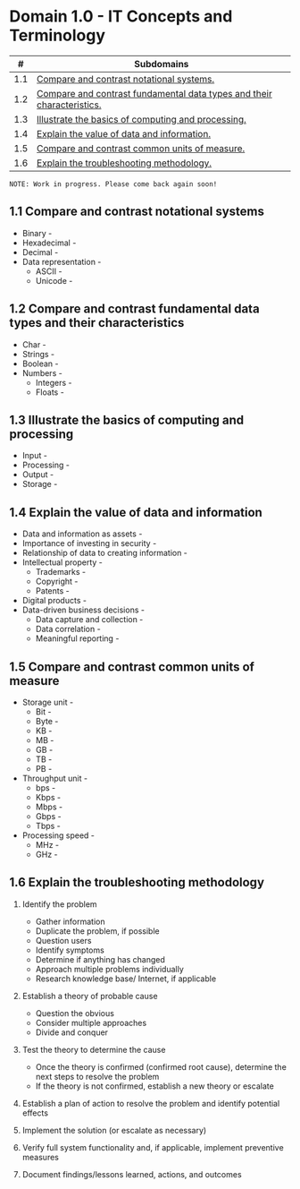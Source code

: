 # Domain 1.0 - IT Concepts and Terminology

| # | Subdomains   | 
|---|---|
|1.1 | [Compare and contrast notational systems.](https://github.com/erich-tech/ITF_Plus/tree/main/Domain_1-IT_Concepts_and_Terminology#11-compare-and-contrast-notational-systems) |
|1.2 | [Compare and contrast fundamental data types and their characteristics.](https://github.com/erich-tech/ITF_Plus/tree/main/Domain_1-IT_Concepts_and_Terminology#12-compare-and-contrast-fundamental-data-types-and-their-characteristics) |
|1.3 | [Illustrate the basics of computing and processing.](https://github.com/erich-tech/ITF_Plus/tree/main/Domain_1-IT_Concepts_and_Terminology#13-illustrate-the-basics-of-computing-and-processing) |
|1.4 | [Explain the value of data and information.](https://github.com/erich-tech/ITF_Plus/tree/main/Domain_1-IT_Concepts_and_Terminology#14-explain-the-value-of-data-and-information) |
|1.5 | [Compare and contrast common units of measure.](https://github.com/erich-tech/ITF_Plus/edit/main/Domain_1-IT_Concepts_and_Terminology/1.5#readme) |
|1.6 | [Explain the troubleshooting methodology.](https://github.com/erich-tech/ITF_Plus/tree/main/Domain_1-IT_Concepts_and_Terminology#15-compare-and-contrast-common-units-of-measure) |



```
NOTE: Work in progress. Please come back again soon! 
```
## 1.1 Compare and contrast notational systems
* Binary - 
* Hexadecimal - 
* Decimal - 
* Data representation - 
	* ASCII - 
	* Unicode - 
## 1.2 Compare and contrast fundamental data types and their characteristics
* Char - 
* Strings - 
* Boolean - 
* Numbers - 
	* Integers - 
	* Floats - 
## 1.3 Illustrate the basics of computing and processing
* Input - 
* Processing - 
* Output - 
* Storage - 
## 1.4 Explain the value of data and information
* Data and information as assets - 
* Importance of investing in security - 
* Relationship of data to  creating information - 
* Intellectual property - 
	* Trademarks - 
	* Copyright - 
	* Patents - 
* Digital products - 
* Data-driven business decisions - 
	* Data capture and collection - 
	* Data correlation - 
	* Meaningful reporting - 
## 1.5 Compare and contrast common units of measure
* Storage unit - 
	* Bit -
	* Byte - 
	* KB - 
	* MB - 
	* GB - 
	* TB - 
	* PB - 
* Throughput unit - 
	* bps - 
	* Kbps - 
	* Mbps - 
	* Gbps - 
	* Tbps - 
* Processing speed - 
	* MHz - 
	* GHz - 
## 1.6 Explain the troubleshooting methodology
1) Identify the problem
	* Gather information
	* Duplicate the problem, if possible
	* Question users
	* Identify symptoms
	* Determine if anything has changed
	* Approach multiple  problems individually
	* Research knowledge base/ Internet, if applicable
2) Establish a theory of probable cause
	* Question the obvious
	* Consider multiple approaches
	* Divide and conquer


3) Test the theory to determine the cause
	* Once the theory is confirmed (confirmed root cause), determine the next steps to resolve the problem
	* If the theory is not confirmed, establish a new theory or escalate

4) Establish a plan of action to resolve the problem and identify potential effects
5) Implement the solution (or escalate as necessary)
6) Verify full system functionality and, if applicable, implement preventive measures
7) Document findings/lessons learned, actions, and outcomes



